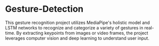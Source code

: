 # Gesture-Detection
This gesture recognition project utilizes MediaPipe's holistic model and LSTM networks to recognize and categorize a variety of gestures in real-time.  By extracting keypoints from images or video frames, the project leverages computer vision and deep learning to understand user input.
